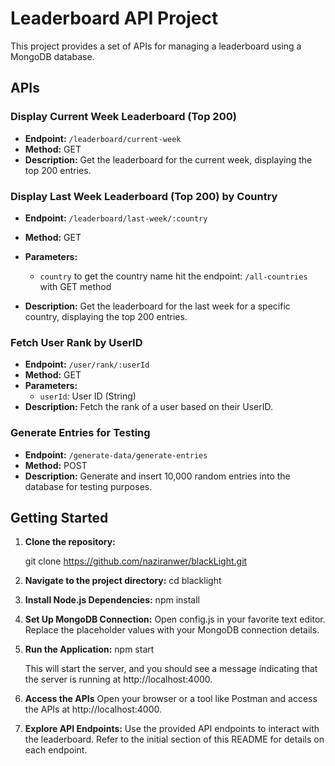 # Leaderboard API Project

This project provides a set of APIs for managing a leaderboard using a MongoDB database.

## APIs

### Display Current Week Leaderboard (Top 200)

- **Endpoint:** `/leaderboard/current-week`
- **Method:** GET
- **Description:** Get the leaderboard for the current week, displaying the top 200 entries.

### Display Last Week Leaderboard (Top 200) by Country

- **Endpoint:** `/leaderboard/last-week/:country`
- **Method:** GET
- **Parameters:**
  - `country`
   to get the country name hit the endpoint: `/all-countries` with GET method

- **Description:** Get the leaderboard for the last week for a specific country, displaying the top 200 entries.

### Fetch User Rank by UserID

- **Endpoint:** `/user/rank/:userId`
- **Method:** GET
- **Parameters:**
  - `userId`: User ID (String)
- **Description:** Fetch the rank of a user based on their UserID.

### Generate Entries for Testing

- **Endpoint:** `/generate-data/generate-entries`
- **Method:** POST
- **Description:** Generate and insert 10,000 random entries into the database for testing purposes.

## Getting Started

1. **Clone the repository:**

   git clone https://github.com/naziranwer/blackLight.git

2.  **Navigate to the project directory:**
    cd blacklight

3. **Install Node.js Dependencies:**
     npm install

4. **Set Up MongoDB Connection:**
    Open config.js in your favorite text editor.
    Replace the placeholder values with your MongoDB connection details.

5. **Run the Application:**
     npm start
    
    This will start the server, and you should see a message indicating that the server is running at http://localhost:4000.
    
6. **Access the APIs**
    Open your browser or a tool like Postman and access the APIs at http://localhost:4000.

7. **Explore API Endpoints:**
   Use the provided API endpoints to interact with the leaderboard. Refer to the initial section of this README for details on each endpoint.